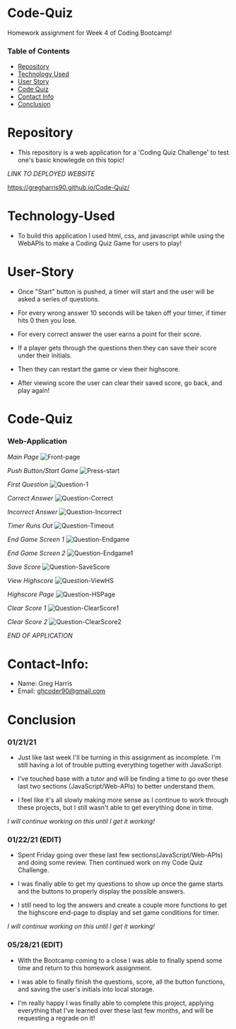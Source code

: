 # Code-Quiz

Homework assignment for Week 4 of Coding Bootcamp!

### Table of Contents 

* [Repository](#Repository) 
* [Technology Used](#Technology-Used) 
* [User Story](#User-Story)
* [Code Quiz](#Code-Quiz)
* [Contact Info](#Contact-Info)
* [Conclusion](#Conclusion)

# Repository

- This repository is a web application for a 'Coding Quiz Challenge' to test one's basic knowlegde on this topic!

*LINK TO DEPLOYED WEBSITE*

https://gregharris90.github.io/Code-Quiz/

# Technology-Used

- To build this application I used html, css, and javascript while using the WebAPIs to make a Coding Quiz Game for users to play!

# User-Story

- Once "Start" button is pushed, a timer will start and the user will be asked a series of questions. 

- For every wrong answer 10 seconds will be taken off your timer, if timer hits 0 then you lose.

- For every correct answer the user earns a point for their score.

- If a player gets through the questions then they can save their score under their initials. 

- Then they can restart the game or view their highscore.

- After viewing score the user can clear their saved score, go back, and play again!

# Code-Quiz

### Web-Application

*Main Page*
![Front-page](https://user-images.githubusercontent.com/73864182/105461199-c274db80-5c41-11eb-96e4-3a1ddb499adc.png)

*Push Button/Start Game*
![Press-start](https://user-images.githubusercontent.com/73864182/105461301-e20c0400-5c41-11eb-9b45-55b092307e62.png)

*First Question*
![Question-1](https://user-images.githubusercontent.com/73864182/120062718-68818980-c018-11eb-92fe-e3b559cf84f6.png)

*Correct Answer*
![Question-Correct](https://user-images.githubusercontent.com/73864182/120062721-69b2b680-c018-11eb-82c4-9e54896dfa93.png)

*Incorrect Answer*
![Question-Incorrect](https://user-images.githubusercontent.com/73864182/120062726-6ae3e380-c018-11eb-9e8f-1441e5d0b368.png)

*Timer Runs Out*
![Question-Timeout](https://user-images.githubusercontent.com/73864182/120062728-6ae3e380-c018-11eb-87e3-73a127c6bad4.png)

*End Game Screen 1*
![Question-Endgame](https://user-images.githubusercontent.com/73864182/120062722-69b2b680-c018-11eb-82ba-e1f169488949.png)

*End Game Screen 2*
![Question-Endgame1](https://user-images.githubusercontent.com/73864182/120062723-6a4b4d00-c018-11eb-82e4-e14b8c92a51c.png)

*Save Score*
![Question-SaveScore](https://user-images.githubusercontent.com/73864182/120062727-6ae3e380-c018-11eb-8235-e722f553d240.png)

*View Highscore*
![Question-ViewHS](https://user-images.githubusercontent.com/73864182/120062729-6b7c7a00-c018-11eb-8386-cf35e877ade0.png)

*Highscore Page*
![Question-HSPage](https://user-images.githubusercontent.com/73864182/120062725-6a4b4d00-c018-11eb-8e08-98bbf7520d65.png)

*Clear Score 1*
![Question-ClearScore1](https://user-images.githubusercontent.com/73864182/120062719-691a2000-c018-11eb-9872-0cfffa400ca7.png)

*Clear Score 2*
![Question-ClearScore2](https://user-images.githubusercontent.com/73864182/120062720-69b2b680-c018-11eb-85ab-73f41fac7a84.png)

*END OF APPLICATION*

# Contact-Info:

- Name: Greg Harris
- Email: ghcoder90@gmail.com

# Conclusion

### 01/21/21

- Just like last week I'll be turning in this assignment as incomplete. I'm still having a lot of trouble putting everything together with JavaScript. 

- I've touched base with a tutor and will be finding a time to go over these last two sections (JavaScript/Web-APIs) to better understand them. 

- I feel like it's all slowly making more sense as I continue to work through these projects, but I still wasn't able to get everything done in time. 

*I will continue working on this until I get it working!*

### 01/22/21 (EDIT)

- Spent Friday going over these last few sections(JavaScript/Web-APIs) and doing some review. Then continued work on my Code Quiz Challenge. 

- I was finally able to get my questions to show up once the game starts and the buttons to properly display the possible answers. 

- I still need to log the answers and create a couple more functions to get the highscore end-page to display and set game conditions for timer. 

*I will continue working on this until I get it working!*

### 05/28/21 (EDIT)

- With the Bootcamp coming to a close I was able to finally spend some time and return to this homework assignment. 

- I was able to finally finish the questions, score, all the button functions, and saving the user's initials into local storage.

- I'm really happy I was finally able to complete this project, applying everything that I've learned over these last few months, and will be requesting a regrade on it!